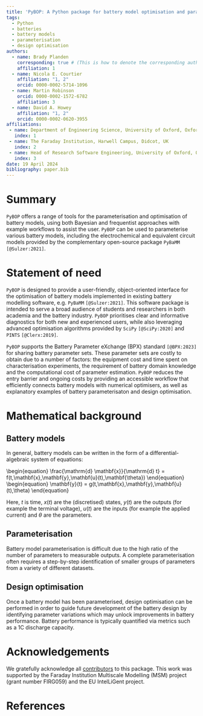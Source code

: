 ```yaml
---
title: 'PyBOP: A Python package for battery model optimisation and parameterisation'
tags:
  - Python
  - batteries
  - battery models
  - parameterisation
  - design optimisation
authors:
  - name: Brady Planden
    corresponding: true # (This is how to denote the corresponding author)
    affiliation: 1
  - name: Nicola E. Courtier
    affiliation: "1, 2"
    orcid: 0000-0002-5714-1096
  - name: Martin Robinson
    orcid: 0000-0002-1572-6782
    affiliation: 3
  - name: David A. Howey
    affiliation: "1, 2"
    orcid: 0000-0002-0620-3955
affiliations:
 - name: Department of Engineering Science, University of Oxford, Oxford, UK
   index: 1
 - name: The Faraday Institution, Harwell Campus, Didcot, UK
   index: 2
 - name: Head of Research Software Engineering, University of Oxford, Oxford, UK
   index: 3
date: 19 April 2024
bibliography: paper.bib
---
```


# Summary

`PyBOP` offers a range of tools for the parameterisation and optimisation of battery models, using
both Bayesian and frequentist approaches with example workflows to assist the user. `PyBOP` can be
used to parameterise various battery models, including the electrochemical and equivalent circuit
models provided by the complementary open-source package `PyBaMM` `[@Sulzer:2021]`.

# Statement of need

`PyBOP` is designed to provide a user-friendly, object-oriented interface for the optimisation of
battery models implemented in existing battery modelling software, e.g. `PyBaMM` `[@Sulzer:2021]`.
This software package is intended to serve a broad audience of students and researchers in both
academia and the battery industry. `PyBOP` prioritises clear and informative diagnostics for both
new and experienced users, while also leveraging advanced optimisation algorithms provided by `SciPy`
`[@SciPy:2020]` and `PINTS` `[@Clerx:2019]`.

`PyBOP` supports the Battery Parameter eXchange (BPX) standard `[@BPX:2023]` for sharing battery 
parameter sets. These parameter sets are costly to obtain due to a number of factors: the equipment
cost and time spent on characterisation experiments, the requirement of battery domain knowledge
and the computational cost of parameter estimation. `PyBOP` reduces the entry barrier and ongoing
costs by providing an accessible workflow that efficiently connects battery models with numerical
optimisers, as well as explanatory examples of battery parameterisaton and design optimisation.

<!-- # Figures

Figures can be included like this:
![Caption for example figure.\label{fig:example}](figure.png){ width=80% }
and referenced from text using \autoref{fig:example}. -->

# Mathematical background

## Battery models

In general, battery models can be written in the form of a differential-algebraic system of equations:

\begin{equation}
\frac{\mathrm{d} \mathbf{x}}{\mathrm{d} t} = f(t,\mathbf{x},\mathbf{y},\mathbf{u}(t),\mathbf{\theta})
\end{equation}
\begin{equation}
\mathbf{y}(t) = g(t,\mathbf{x},\mathbf{y},\mathbf{u}(t),\theta)
\end{equation}

Here, $t$ is time, $x(t)$ are the (discretised) states, $y(t)$ are the outputs (for example the
terminal voltage), $u(t)$ are the inputs (for example the applied current) and $\theta$ are the
parameters.

## Parameterisation

Battery model parameterisation is difficult due to the high ratio of the number of parameters to
measurable outputs. A complete parameterisation often requires a step-by-step identification of
smaller groups of parameters from a variety of different datasets.

## Design optimisation

Once a battery model has been parameterised, design optimisation can be performed in order to
guide future development of the battery design by identifying parameter variations which may unlock
improvements in battery performance. Battery performance is typically quantified via metrics such as
a 1C discharge capacity.

# Acknowledgements

We gratefully acknowledge all [contributors](https://github.com/pybop-team/PyBOP) to this
package. This work was supported by the Faraday Institution Multiscale Modelling (MSM)
project (grant number FIRG059) and the EU IntelLiGent project.

# References
